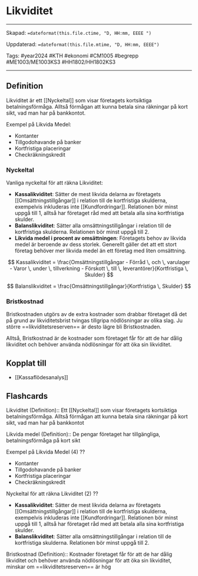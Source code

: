 # Likviditet

---

Skapad: `=dateformat(this.file.ctime, "D, HH:mm, EEEE ")`

Uppdaterad: `=dateformat(this.file.mtime, "D, HH:mm, EEEE")`

Tags: #year2024 #KTH #ekonomi #CM1005 #begrepp #ME1003/ME1003KS3 #HH1802/HH1802KS3

---

## Definition

Likviditet är ett [[Nyckeltal]] som visar företagets kortsiktiga betalningsförmåga. Alltså förmågan att kunna betala sina räkningar på kort sikt, vad man har på bankkontot.

Exempel på Likvida Medel:

- Kontanter
- Tillgodohavande på banker
- Kortfristiga placeringar
- Checkräkningskredit

### Nyckeltal

Vanliga nyckeltal för att räkna Likviditet:

- **Kassalikviditet**: Sätter de mest likvida delarna av företagets [[Omsättningstillgångar]] i relation till de kortfristiga skulderna, exempelvis inkluderas inte [[Kundfordringar]]. Relationen bör minst uppgå till 1, alltså har företaget råd med att betala alla sina kortfristiga skulder.
- **Balanslikviditet**: Sätter alla omsättningstillgångar i relation till de kortfristiga skulderna. Relationen bör minst uppgå till 2.
- **Likvida medel i procent av omsättningen**: Företagets behov av likvida medel är beroende av dess storlek. Generellt gäller det att ett stort företag behöver mer likvida medel än ett företag med liten omsättning.

$$
Kassalikviditet = \frac{Omsättningstillgångar - Förråd \, och \, varulager - Varor \, under \, tillverkning - Förskott \, till \, leverantörer}{Kortfristiga \, Skulder}
$$

$$
Balanslikviditet = \frac{Omsättningstillgångar}{Kortfristiga \, Skulder}
$$

### Bristkostnad

Bristkostnaden utgörs av de extra kostnader som drabbar företaget då det på grund av likviditetsbrist tvingas tillgripa nödlösningar av olika slag. Ju större ==likviditetsreserven== är desto lägre bli Bristkostnaden.

Alltså, Bristkostnad är de kostnader som företaget får för att de har dålig likviditet och behöver använda nödlösningar för att öka sin likviditet.

## Kopplat till

- [[Kassaflödesanalys]]

## Flashcards

Likviditet (Definition):: Ett [[Nyckeltal]] som visar företagets kortsiktiga betalningsförmåga. Alltså förmågan att kunna betala sina räkningar på kort sikt, vad man har på bankkontot
<!--SR:!2024-05-12,20,277!2024-05-08,16,297-->

Likvida medel (Definition):: De pengar företaget har tillgängliga, betalningsförmåga på kort sikt
<!--SR:!2024-05-25,81,300!2024-05-22,30,321-->

Exempel på Likvida Medel (4)
??
- Kontanter
- Tillgodohavande på banker
- Kortfristiga placeringar
- Checkräkningskredit
<!--SR:!2024-04-25,1,201!2024-04-26,4,281-->

Nyckeltal för att räkna Likviditet (2)
??
- **Kassalikviditet**: Sätter de mest likvida delarna av företagets [[Omsättningstillgångar]] i relation till de kortfristiga skulderna, exempelvis inkluderas inte [[Kundfordringar]]. Relationen bör minst uppgå till 1, alltså har företaget råd med att betala alla sina kortfristiga skulder.
- **Balanslikviditet**: Sätter alla omsättningstillgångar i relation till de kortfristiga skulderna. Relationen bör minst uppgå till 2.
<!--SR:!2024-05-14,22,257!2024-05-20,28,277-->

Bristkostnad (Definition):: Kostnader företaget får för att de har dålig likviditet och behöver använda nödlösningar för att öka sin likviditet, minskar om ==likviditetsreserven== är hög
<!--SR:!2024-04-25,3,261!2024-04-25,3,261-->
